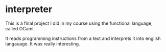 # interpreter
This is a final project I did in my course using the functional language, called OCaml. 

It reads programming instructions from a text and interprets it into english langauage. It was really interesting.
